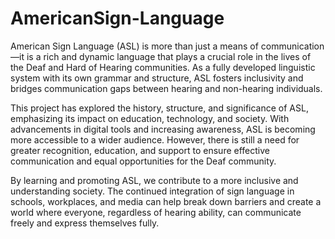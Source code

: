 # AmericanSign-Language
American Sign Language (ASL) is more than just a means of communication—it is a rich and dynamic language that plays a crucial role in the lives of the Deaf and Hard of Hearing communities. As a fully developed linguistic system with its own grammar and structure, ASL fosters inclusivity and bridges communication gaps between hearing and non-hearing individuals.

This project has explored the history, structure, and significance of ASL, emphasizing its impact on education, technology, and society. With advancements in digital tools and increasing awareness, ASL is becoming more accessible to a wider audience. However, there is still a need for greater recognition, education, and support to ensure effective communication and equal opportunities for the Deaf community.

By learning and promoting ASL, we contribute to a more inclusive and understanding society. The continued integration of sign language in schools, workplaces, and media can help break down barriers and create a world where everyone, regardless of hearing ability, can communicate freely and express themselves fully.
